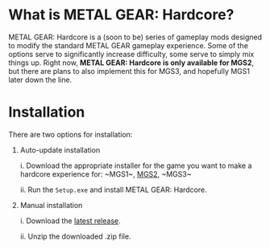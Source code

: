 # What is METAL GEAR: Hardcore?
METAL GEAR: Hardcore is a (soon to be) series of gameplay mods designed to modify the standard METAL GEAR gameplay experience. Some of the options serve to significantly increase difficulty, some serve to simply mix things up. Right now, **METAL GEAR: Hardcore is only available for MGS2**, but there are plans to also implement this for MGS3, and hopefully MGS1 later down the line.

# Installation
There are two options for installation:
1. Auto-update installation

    i. Download the appropriate installer for the game you want to make a hardcore experience for: ~MGS1~, [MGS2](https://github.com/sagefantasma/MetalGearHardcore/blob/master/mgs2_releases/setup.exe), ~MGS3~

    ii. Run the `Setup.exe` and install METAL GEAR: Hardcore.
   
3. Manual installation
   
    i. Download the [latest release](https://github.com/sagefantasma/MetalGearHardcore/releases).
   
   ii. Unzip the downloaded .zip file.

